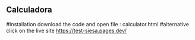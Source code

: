 ## Calculadora 

#Installation
  download the code and open file : calculator.html
  #alternative
    click on the live site https://test-siesa.pages.dev/
